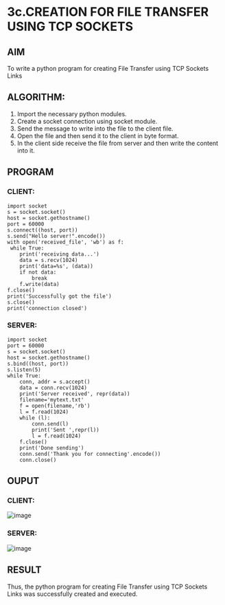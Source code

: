 # 3c.CREATION FOR FILE TRANSFER USING TCP SOCKETS
## AIM
To write a python program for creating File Transfer using TCP Sockets Links
## ALGORITHM:
1. Import the necessary python modules.
2. Create a socket connection using socket module.
3. Send the message to write into the file to the client file.
4. Open the file and then send it to the client in byte format.
5. In the client side receive the file from server and then write the content into it.
## PROGRAM
### CLIENT:
```
import socket
s = socket.socket()
host = socket.gethostname()
port = 60000
s.connect((host, port))
s.send("Hello server!".encode())
with open('received_file', 'wb') as f:
 while True:
    print('receiving data...')
    data = s.recv(1024)
    print('data=%s', (data))
    if not data:
        break
    f.write(data)
f.close()
print('Successfully got the file')
s.close()
print('connection closed')
```
### SERVER:
```
import socket 
port = 60000 
s = socket.socket() 
host = socket.gethostname() 
s.bind((host, port)) 
s.listen(5) 
while True:
    conn, addr = s.accept() 
    data = conn.recv(1024)
    print('Server received', repr(data))
    filename='mytext.txt'
    f = open(filename,'rb')
    l = f.read(1024)
    while (l):
        conn.send(l)
        print('Sent ',repr(l))
        l = f.read(1024)
    f.close()
    print('Done sending')
    conn.send('Thank you for connecting'.encode())
    conn.close()
```
## OUPUT
### CLIENT:
![image](https://github.com/AshwinKumar-Saveetha/3c.FILE_TRANSFER_USING_TCP_SOCKETS/assets/155129814/620a56e9-d20f-4ed5-b0e1-9b7e2119c39a)

### SERVER:
![image](https://github.com/AshwinKumar-Saveetha/3c.FILE_TRANSFER_USING_TCP_SOCKETS/assets/155129814/60e1cdd2-65b6-492c-93af-c3fa2e298273)
## RESULT
Thus, the python program for creating File Transfer using TCP Sockets Links was 
successfully created and executed.
